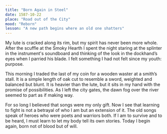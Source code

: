 ```yaml
---
title: "Born Again in Steel"
date: 1587-10-22
place: "Road out of the City"
mood: "Reborn"
lesson: "A new path begins where an old one shatters"
---
```


My lute is cracked along its rim, but my spirit has never been more whole. After the scuffle at the Smoky Hearth I spent the night staring at the splinter in the instrument's soundboard and thinking of the look in the dockhand’s eyes when I parried his blade. I felt something I had not felt since my youth: purpose.

This morning I traded the last of my coin for a wooden waster at a smith’s stall. It is a simple length of oak cut to resemble a sword, weighted and balanced but blunt. It is heavier than the lute, but it sits in my hand with the promise of possibilities. As I left the city gates, the dawn fog over the river seemed to part as if making way.

For so long I believed that songs were my only gift. Now I see that learning to fight is not a betrayal of who I am but an extension of it. The old songs speak of heroes who were poets and warriors both. If I am to survive and to be heard, I must learn to let my body tell its own stories. Today I begin again, born not of blood but of will.
